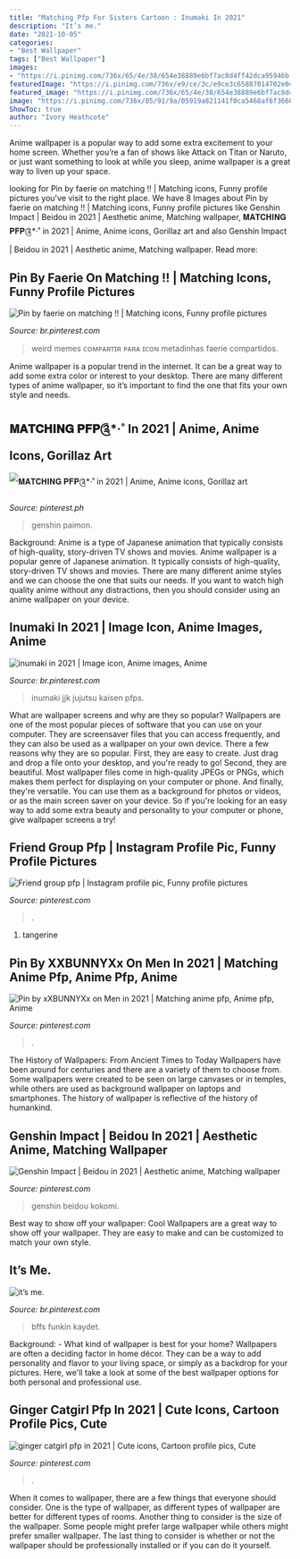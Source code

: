 ```yaml
---
title: "Matching Pfp For Sisters Cartoon : Inumaki In 2021"
description: "It’s me."
date: "2021-10-05"
categories:
- "Best Wallpaper"
tags: ["Best Wallpaper"]
images:
- "https://i.pinimg.com/736x/65/4e/38/654e38889e6bf7ac8d4ff42dca95946b.jpg"
featuredImage: "https://i.pinimg.com/736x/e9/ce/3c/e9ce3c65887014702e043db9dc3001bc.jpg"
featured_image: "https://i.pinimg.com/736x/65/4e/38/654e38889e6bf7ac8d4ff42dca95946b.jpg"
image: "https://i.pinimg.com/736x/05/91/9a/05919a821141f0ca5468af6f3660c5fa.jpg"
ShowToc: true
author: "Ivory Heathcote"
---
```



Anime wallpaper is a popular way to add some extra excitement to your home screen. Whether you’re a fan of shows like Attack on Titan or Naruto, or just want something to look at while you sleep, anime wallpaper is a great way to liven up your space.

	

		
looking for Pin by faerie on matching !! | Matching icons, Funny profile pictures you've visit to the right place. We have 8 Images about Pin by faerie on matching !! | Matching icons, Funny profile pictures like Genshin Impact | Beidou in 2021 | Aesthetic anime, Matching wallpaper, 𝐌𝐀𝐓𝐂𝐇𝐈𝐍𝐆 𝐏𝐅𝐏༊*·˚ in 2021 | Anime, Anime icons, Gorillaz art and also Genshin Impact | Beidou in 2021 | Aesthetic anime, Matching wallpaper. Read more:
		
    
## Pin By Faerie On Matching !! | Matching Icons, Funny Profile Pictures

<img loading=lazy src="https://i.pinimg.com/736x/65/4e/38/654e38889e6bf7ac8d4ff42dca95946b.jpg" onerror="this.onerror=null;this.src='https://tse3.mm.bing.net/th?id=OIP.CXdzsCpKc4wSBcndf0fZ3QHaHX&amp;pid=15.1';" alt="Pin by faerie on matching !! | Matching icons, Funny profile pictures">

_Source: br.pinterest.com_

>weird memes ᴄᴏᴍᴘᴀʀᴛɪʀ ᴘᴀʀᴀ ɪᴄᴏɴ metadinhas faerie compartidos. 

	

Anime wallpaper is a popular trend in the internet. It can be a great way to add some extra color or interest to your desktop. There are many different types of anime wallpaper, so it’s important to find the one that fits your own style and needs.

    
## 𝐌𝐀𝐓𝐂𝐇𝐈𝐍𝐆 𝐏𝐅𝐏༊*·˚ In 2021 | Anime, Anime Icons, Gorillaz Art

<img loading=lazy src="https://i.pinimg.com/736x/76/bc/67/76bc677a7ad8adb44082874f88ccb080.jpg" onerror="this.onerror=null;this.src='https://tse4.mm.bing.net/th?id=OIP.c-nxzUqLR6-i-bzeohLQoQHaHa&amp;pid=15.1';" alt="𝐌𝐀𝐓𝐂𝐇𝐈𝐍𝐆 𝐏𝐅𝐏༊*·˚ in 2021 | Anime, Anime icons, Gorillaz art">

_Source: pinterest.ph_

>genshin paimon. 

	

Background: Anime is a type of Japanese animation that typically consists of high-quality, story-driven TV shows and movies.
Anime wallpaper is a popular genre of Japanese animation. It typically consists of high-quality, story-driven TV shows and movies. There are many different anime styles and we can choose the one that suits our needs. If you want to watch high quality anime without any distractions, then you should consider using an anime wallpaper on your device.

    
## Inumaki In 2021 | Image Icon, Anime Images, Anime

<img loading=lazy src="https://i.pinimg.com/736x/91/5c/3a/915c3aec1db2efccbb521ec1647c095f.jpg" onerror="this.onerror=null;this.src='https://tse4.mm.bing.net/th?id=OIP.r6irRJAkKvGvyRJ_mikhEgHaHa&amp;pid=15.1';" alt="inumaki in 2021 | Image icon, Anime images, Anime">

_Source: br.pinterest.com_

>inumaki jjk jujutsu kaisen pfps. 

	

What are wallpaper screens and why are they so popular?
Wallpapers are one of the most popular pieces of software that you can use on your computer. They are screensaver files that you can access frequently, and they can also be used as a wallpaper on your own device. There a few reasons why they are so popular. First, they are easy to create. Just drag and drop a file onto your desktop, and you're ready to go! Second, they are beautiful. Most wallpaper files come in high-quality JPEGs or PNGs, which makes them perfect for displaying on your computer or phone. And finally, they're versatile. You can use them as a background for photos or videos, or as the main screen saver on your device. So if you're looking for an easy way to add some extra beauty and personality to your computer or phone, give wallpaper screens a try!

    
## Friend Group Pfp | Instagram Profile Pic, Funny Profile Pictures

<img loading=lazy src="https://i.pinimg.com/736x/98/44/f3/9844f3d162eb0ea319e1373a92504047.jpg" onerror="this.onerror=null;this.src='https://tse3.mm.bing.net/th?id=OIP.f0K9pTforcElwRpZOjroJQHaHS&amp;pid=15.1';" alt="Friend group pfp | Instagram profile pic, Funny profile pictures">

_Source: pinterest.com_

>. 

	

1. tangerine 

    
## Pin By XXBUNNYXx On Men In 2021 | Matching Anime Pfp, Anime Pfp, Anime

<img loading=lazy src="https://i.pinimg.com/736x/3d/29/40/3d294098d375761c8930f63ac69a2a4f.jpg" onerror="this.onerror=null;this.src='https://tse2.mm.bing.net/th?id=OIP.J5hXez350QkRxYiiqZMDjwHaHa&amp;pid=15.1';" alt="Pin by xXBUNNYXx on Men in 2021 | Matching anime pfp, Anime pfp, Anime">

_Source: pinterest.com_

>. 

	

The History of Wallpapers: From Ancient Times to Today
Wallpapers have been around for centuries and there are a variety of them to choose from. Some wallpapers were created to be seen on large canvases or in temples, while others are used as background wallpaper on laptops and smartphones. The history of wallpaper is reflective of the history of humankind.

    
## Genshin Impact | Beidou In 2021 | Aesthetic Anime, Matching Wallpaper

<img loading=lazy src="https://i.pinimg.com/736x/f6/00/3f/f6003fd94566dab777f8f0933e922736.jpg" onerror="this.onerror=null;this.src='https://tse3.mm.bing.net/th?id=OIP.5QJSZ4hsE4q4oKBbXkkM1wHaNK&amp;pid=15.1';" alt="Genshin Impact | Beidou in 2021 | Aesthetic anime, Matching wallpaper">

_Source: pinterest.com_

>genshin beidou kokomi. 

	

Best way to show off your wallpaper:
Cool Wallpapers are a great way to show off your wallpaper. They are easy to make and can be customized to match your own style.

    
## It’s Me.

<img loading=lazy src="https://i.pinimg.com/736x/05/91/9a/05919a821141f0ca5468af6f3660c5fa.jpg" onerror="this.onerror=null;this.src='https://tse2.mm.bing.net/th?id=OIP.A4qFnsGwrI_D20CkrDXbKQHaHa&amp;pid=15.1';" alt="it’s me.">

_Source: br.pinterest.com_

>bffs funkin kaydet. 

	

Background: - What kind of wallpaper is best for your home?
Wallpapers are often a deciding factor in home décor. They can be a way to add personality and flavor to your living space, or simply as a backdrop for your pictures. Here, we'll take a look at some of the best wallpaper options for both personal and professional use.

    
## Ginger Catgirl Pfp In 2021 | Cute Icons, Cartoon Profile Pics, Cute

<img loading=lazy src="https://i.pinimg.com/736x/e9/ce/3c/e9ce3c65887014702e043db9dc3001bc.jpg" onerror="this.onerror=null;this.src='https://tse3.mm.bing.net/th?id=OIP.y_moRQ-b4ufmeY6K2jmpSgHaHS&amp;pid=15.1';" alt="ginger catgirl pfp in 2021 | Cute icons, Cartoon profile pics, Cute">

_Source: pinterest.com_

>. 

	

When it comes to wallpaper, there are a few things that everyone should consider. One is the type of wallpaper, as different types of wallpaper are better for different types of rooms. Another thing to consider is the size of the wallpaper. Some people might prefer large wallpaper while others might prefer smaller wallpaper. The last thing to consider is whether or not the wallpaper should be professionally installed or if you can do it yourself.

